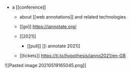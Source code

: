 - a [[conference]]
	- about [[web annotations]] and related technologies
	- [[go]] https://iannotate.org/
	- [[2021]] 
		- [[pull]] [[i annotate 2021]] 

	- [[tickets]] https://ti.to/hypothesis/ianno2021/en-GB

![[Pasted image 20210519165045.png]]